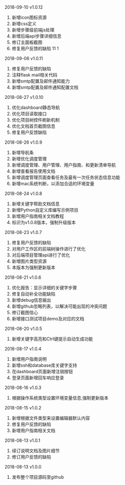2018-09-10 v1.0.12
1. 新增icon图标资源
2. 新增css定义
3. 新增步骤级前端js处理
4. 新增后端api步骤详细信息
5. 修订主面板截图
6. 修复用户反馈的缺陷
11
1

2018-09-06 v1.0.11
1. 修复用户反馈的缺陷
2. 注释flask mail相关代码
3. 新增smtp配置及邮件通知能力
4. 新增smtp配置及邮件通知配置文档

2018-08-27 v1.0.10
1. 优化dashboard静态导航
2. 优化项目读取接口
3. 优化项目树控件刷新机制
4. 优化文档首页截图信息
5. 修复用户反馈缺陷

2018-08-26 v1.0.9
1. 新增导航条
2. 新增优化调度管理
3. 新增调度管理、用户管理、用户指南、和更新清单导航
4. 新增查看报告使用文档
5. 新增调度管理页面查看任务及最有一次任务状态信息功能
6. 新增mac系统判断，以添加合适的环境变量

2018-08-24 v1.0.8
1. 新增关键字帮助文档信息
2. 新增Python自定义库编写示例项目
3. 新增用户指南相关文档教程
4. 标识为v1.0.8版本，强制升级版本

2018-08-23 v1.0.7
1. 修复用户反馈的缺陷
2. 对用户工作区的前端树操作进行了优化
3. 对后端项目管理api进行了优化
5. 新增图片类型资源
6. 本版本为强制更新版本

2018-08-21 v1.0.6
1. 优化报告：显示详细的关键字步骤
2. 修复自动补全功能缺陷
3. 新增debug信息输出
4. 新增github忽略列表，以解决可能出现的冲突问题
5. 修订截图信心
6. 新增接口测试项目demo及对应的文档

2018-08-20 v1.0.5
1. 新增关键字高亮和Ctrl键提示自动生成功能

2018-08-17 v1.0.4
1. 新增用户指南说明
2. 新增ssh和database库关键字支持
3. 在dashboard页面新增注销按钮
4. 登录页面新增回车响应登录

2018-08-16 v1.0.3
1. 根据操作系统类型设置环境变量信息,强制更新版本

2018-08-15 v1.0.2
1. 新增根据文件类型来设置编辑器默认内容
2. 修复用户反馈的缺陷
3. 新增用户指南相关文档

2018-08-13 v1.0.1
1. 续订说明文档及图片细节
2. 修订用户反馈的缺陷

2018-08-13 v1.0.0
1. 发布整个项目源码至github 
